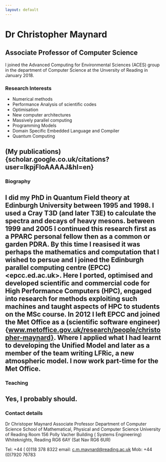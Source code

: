 ```yaml
---
layout: default
---
```


# Dr Christopher Maynard #

## Associate Professor of Computer Science ##

I joined the Advanced Computing for Environmental Sciences (ACES) group in the department of Computer Science at the Unversity of Reading in January 2018.

### Research Interests ###
* Numerical methods
* Performance Analysis of scientific codes
* Optimisation
* New computer architectures
* Massively parallel computing
* Programming Models
* Domain Specific Embedded Language and Compiler
* Quantum Computing

(My publications){scholar.google.co.uk/citations?user=IkpjFloAAAAJ&hl=en}
---
### Biography ###

I did my PhD in Quantum Field theory at Edinburgh University between 1995 and 1998. I used a Cray T3D (and later T3E) to calculate the spectra and decays of heavy mesons.  between 1999 and 2005 I continued this research first as a PPARC personal fellow then as a common or garden PDRA. By this time I reasised it was perhaps the mathematics and computation that I wished to persue and I joined the Edinburgh parallel computing centre (EPCC) <epcc.ed.ac.uk>. Here I ported, optimised and developed scientific and commercial code for High Performance Computers (HPC), engaged into research for methods exploiting such machines and taught aspects of HPC to students on the MSc course.  In 2012 I left EPCC and joined the Met Office as a (scientific software engineer){www.metoffice.gov.uk/research/people/christopher-maynard}. Where I applied what I had learnt to developing the Unified Model and later as a member of the team writing LFRic, a new atmospheric model. I now work part-time for the Met Office.
---
### Teaching ###

Yes, I probably should.
---
### Contact details ###
Dr Christoper Maynard
Associate Professor
Department of Computer Science
School of Mathematical, Physical and Computer Science
University of Reading
Room 156 Polly Vacher  Building  ( Systems Engineering)
Whiteknights, Reading
RG6 6AY (Sat Nav RG6 6UR)

Tel: +44  ( 0)118 378 8322    email: c.m.maynard@reading.ac.uk
Mob: +44 (0)7920 76783
